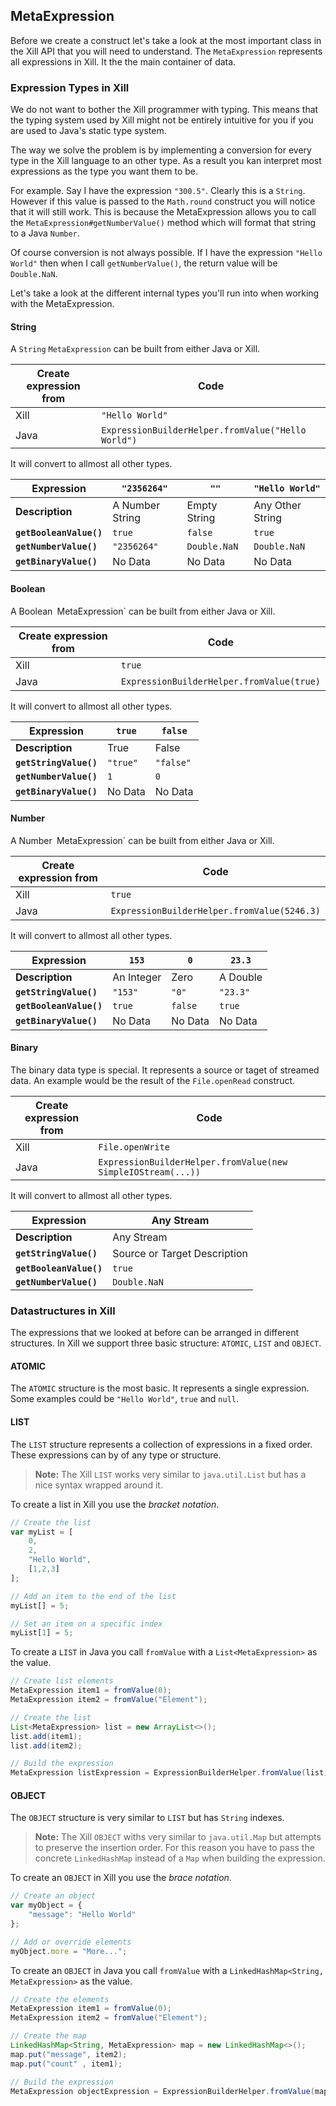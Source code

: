 ## MetaExpression
Before we create a construct let's take a look at the most important
class in the Xill API that you will need to understand.
The `MetaExpression` represents all expressions in Xill. It the the main
container of data.

### Expression Types in Xill
We do not want to bother the Xill programmer with typing. This means
that the typing system used by Xill might not be entirely intuitive for
you if you are used to Java's static type system.

The way we solve the problem is by implementing a conversion for every
type in the Xill language to an other type. As a result you kan interpret
most expressions as the type you want them to be.

For example. Say I have the expression `"300.5"`. Clearly this is
a `String`. However if this value is passed to the `Math.round` construct
you will notice that it will still work. This is because the MetaExpression
allows you to call the `MetaExpression#getNumberValue()` method which will
format that string to a Java `Number`.

Of course conversion is not always possible. If I have the expression
`"Hello World"` then when I call `getNumberValue()`, the return value
will be `Double.NaN`.

Let's take a look at the different internal types you'll run into when
working with the MetaExpression.

#### String

A `String` `MetaExpression` can be built from either Java or Xill.

| Create expression from | Code                                               |
| ---------------------- | -------------------------------------------------- |
| Xill                   | `"Hello World"`                                    |
| Java                   | `ExpressionBuilderHelper.fromValue("Hello World")` |

It will convert to allmost all other types.

| **Expression**          | `"2356264"`     | `""`          | `"Hello World"`  |
| ----------------------- | --------------- | ------------- | ---------------- |
| **Description**         | A Number String | Empty String  | Any Other String |
| **`getBooleanValue()`** | `true`          | `false`       | `true`           |
| **`getNumberValue()`**  | `"2356264"`     | `Double.NaN`  | `Double.NaN`     |
| **`getBinaryValue()`**  | No Data         | No Data       | No Data          |

#### Boolean

A Boolean` `MetaExpression` can be built from either Java or Xill.

| Create expression from | Code                                               |
| ---------------------- | -------------------------------------------------- |
| Xill                   | `true`                                             |
| Java                   | `ExpressionBuilderHelper.fromValue(true)`          |

It will convert to allmost all other types.

| **Expression**          | `true`   | `false`   |
| ----------------------- | -------- | --------- |
| **Description**         | True     | False     |
| **`getStringValue()`**  | `"true"` | `"false"` |
| **`getNumberValue()`**  | `1`      | `0`       |
| **`getBinaryValue()`**  | No Data  | No Data   |

#### Number

A Number` `MetaExpression` can be built from either Java or Xill.

| Create expression from | Code                                               |
| ---------------------- | -------------------------------------------------- |
| Xill                   | `true`                                             |
| Java                   | `ExpressionBuilderHelper.fromValue(5246.3)`        |

It will convert to allmost all other types.

| **Expression**          | `153`      | `0`     | `23.3`   |
| ----------------------- | ---------- | ------- | -------- |
| **Description**         | An Integer | Zero    | A Double |
| **`getStringValue()`**  | `"153"`    | `"0"`   | `"23.3"` |
| **`getBooleanValue()`** | `true`     | `false` | `true`   |
| **`getBinaryValue()`**  | No Data    | No Data | No Data  |


#### Binary

The binary data type is special. It represents a source or taget of streamed
data. An example would be the result of the `File.openRead` construct. 

| Create expression from | Code                                                         |
| ---------------------- | ------------------------------------------------------------ |
| Xill                   | `File.openWrite`                                             |
| Java                   | `ExpressionBuilderHelper.fromValue(new SimpleIOStream(...))` |

It will convert to allmost all other types.

| **Expression**          | Any Stream                   |
| ----------------------- | ---------------------------- |
| **Description**         | Any Stream                   |
| **`getStringValue()`**  | Source or Target Description |
| **`getBooleanValue()`** | `true`                       |
| **`getNumberValue()`**  | `Double.NaN`                 |


### Datastructures in Xill
The expressions that we looked at before can be arranged in different structures.
In Xill we support three basic structure: `ATOMIC`, `LIST` and `OBJECT`.

#### ATOMIC
The `ATOMIC` structure is the most basic. It represents a single expression. Some
examples could be `"Hello World"`, `true` and `null`.

#### LIST
The `LIST` structure represents a collection of expressions in a fixed order. These
expressions can by of any type or structure.

> **Note:** The Xill `LIST` works very similar to `java.util.List` but
> has a nice syntax wrapped around it.

To create a list in Xill you use the *bracket notation*.

```javascript
// Create the list
var myList = [
    0,
    2,
    "Hello World",
    [1,2,3]
];

// Add an item to the end of the list
myList[] = 5;

// Set an item on a specific index
myList[1] = 5;
```

To create a `LIST` in Java you call `fromValue` with a `List<MetaExpression>`
as the value.

```java
// Create list elements
MetaExpression item1 = fromValue(0);
MetaExpression item2 = fromValue("Element");

// Create the list
List<MetaExpression> list = new ArrayList<>();
list.add(item1);
list.add(item2);

// Build the expression
MetaExpression listExpression = ExpressionBuilderHelper.fromValue(list);
```

#### OBJECT
The `OBJECT` structure is very similar to `LIST` but has `String` indexes.

> **Note:** The Xill `OBJECT` withs very similar to `java.util.Map` but attempts
> to preserve the insertion order. For this reason you have to pass the concrete
> `LinkedHashMap` instead of a `Map` when building the expression.

To create an `OBJECT` in Xill you use the *brace notation*.

```javascript
// Create an object
var myObject = {
    "message": "Hello World"
};

// Add or override elements
myObject.more = "More...";
```

To create an `OBJECT` in Java you call `fromValue` with a `LinkedHashMap<String, MetaExpression>`
as the value.

```java
// Create the elements
MetaExpression item1 = fromValue(0);
MetaExpression item2 = fromValue("Element");

// Create the map
LinkedHashMap<String, MetaExpression> map = new LinkedHashMap<>();
map.put("message", item2);
map.put("count" , item1);

// Build the expression
MetaExpression objectExpression = ExpressionBuilderHelper.fromValue(map);
```
